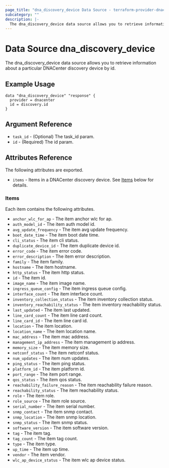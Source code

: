 ```yaml
---
page_title: "dna_discovery_device Data Source - terraform-provider-dnacenter"
subcategory: ""
description: |-
  The dna_discovery_device data source allows you to retrieve information about a particular DNACenter discovery device by id.
---
```


# Data Source dna_discovery_device

The dna_discovery_device data source allows you to retrieve information about a particular DNACenter discovery device by id.

## Example Usage

```hcl
data "dna_discovery_device" "response" {
  provider = dnacenter
  id = discovery.id
}
```

## Argument Reference

- `task_id` - (Optional) The task_id param.
- `id` - (Required) The id param.

## Attributes Reference

The following attributes are exported.

- `items` - Items in a DNACenter discovery device. See [Items](#items) below for details.

### Items

Each item contains the following attributes.

- `anchor_wlc_for_ap` - The item anchor wlc for ap.
- `auth_model_id` - The item auth model id.
- `avg_update_frequency` - The item avg update frequency.
- `boot_date_time` - The item boot date time.
- `cli_status` - The item cli status.
- `duplicate_device_id` - The item duplicate device id.
- `error_code` - The item error code.
- `error_description` - The item error description.
- `family` - The item family.
- `hostname` - The item hostname.
- `http_status` - The item http status.
- `id` - The item id.
- `image_name` - The item image name.
- `ingress_queue_config` - The item ingress queue config.
- `interface_count` - The item interface count.
- `inventory_collection_status` - The item inventory collection status.
- `inventory_reachability_status` - The item inventory reachability status.
- `last_updated` - The item last updated.
- `line_card_count` - The item line card count.
- `line_card_id` - The item line card id.
- `location` - The item location.
- `location_name` - The item location name.
- `mac_address` - The item mac address.
- `management_ip_address` - The item management ip address.
- `memory_size` - The item memory size.
- `netconf_status` - The item netconf status.
- `num_updates` - The item num updates.
- `ping_status` - The item ping status.
- `platform_id` - The item platform id.
- `port_range` - The item port range.
- `qos_status` - The item qos status.
- `reachability_failure_reason` - The item reachability failure reason.
- `reachability_status` - The item reachability status.
- `role` - The item role.
- `role_source` - The item role source.
- `serial_number` - The item serial number.
- `snmp_contact` - The item snmp contact.
- `snmp_location` - The item snmp location.
- `snmp_status` - The item snmp status.
- `software_version` - The item software version.
- `tag` - The item tag.
- `tag_count` - The item tag count.
- `type` - The item type.
- `up_time` - The item up time.
- `vendor` - The item vendor.
- `wlc_ap_device_status` - The item wlc ap device status.
